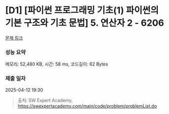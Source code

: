 # [D1] [파이썬 프로그래밍 기초(1) 파이썬의 기본 구조와 기초 문법] 5. 연산자 2 - 6206 

[문제 링크](https://swexpertacademy.com/main/code/problem/problemDetail.do?contestProbId=AWcU6Iua4hQDFAU4) 

### 성능 요약

메모리: 52,480 KB, 시간: 58 ms, 코드길이: 62 Bytes

### 제출 일자

2025-04-12 19:30



> 출처: SW Expert Academy, https://swexpertacademy.com/main/code/problem/problemList.do